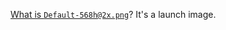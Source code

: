 [What is `Default-568h@2x.png`][0]? It's a launch image.



[0]:https://stackoverflow.com/questions/21668497/uiscreen-mainscreen-bounds-returning-wrong-size
